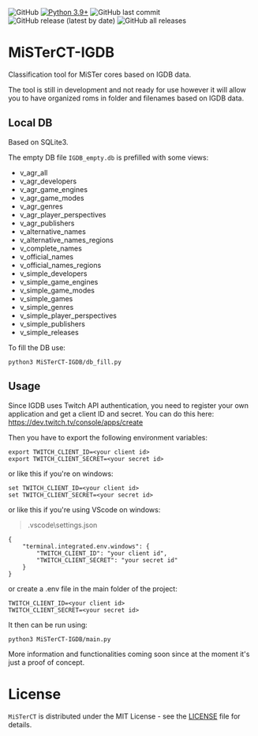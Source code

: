 ![GitHub](https://img.shields.io/github/license/Schermobianco/MiSTerCT-IGDB?style=flat-square)
[![Python 3.9+](https://img.shields.io/badge/python-3.9+-3776AB?logo=Python&logoColor=FFFFFF&style=flat-square)](https://www.python.org/)
![GitHub last commit](https://img.shields.io/github/last-commit/Schermobianco/MiSTerCT-IGDB?style=flat-square)
![GitHub release (latest by date)](https://img.shields.io/github/v/release/Schermobianco/MiSTerCT-IGDB?style=flat-square)
![GitHub all releases](https://img.shields.io/github/downloads/Schermobianco/MiSTerCT-IGDB/total?style=flat-square)

# MiSTerCT-IGDB

Classification tool for MiSTer cores based on IGDB data.

The tool is still in development and not ready for use however it will allow you to have organized roms in folder and filenames based on IGDB data.

## Local DB

Based on SQLite3.

The empty DB file ``IGDB_empty.db`` is prefilled with some views:

* v_agr_all
* v_agr_developers
* v_agr_game_engines
* v_agr_game_modes
* v_agr_genres
* v_agr_player_perspectives
* v_agr_publishers
* v_alternative_names
* v_alternative_names_regions
* v_complete_names
* v_official_names
* v_official_names_regions
* v_simple_developers
* v_simple_game_engines
* v_simple_game_modes
* v_simple_games
* v_simple_genres
* v_simple_player_perspectives
* v_simple_publishers
* v_simple_releases

To fill the DB use:
```
python3 MiSTerCT-IGDB/db_fill.py
```


## Usage

Since IGDB uses Twitch API authentication, you need to register your own application and get a client ID and secret. You can do this here: https://dev.twitch.tv/console/apps/create

Then you have to export the following environment variables:

```
export TWITCH_CLIENT_ID=<your client id>
export TWITCH_CLIENT_SECRET=<your secret id>
```

or like this if you're on windows:
```
set TWITCH_CLIENT_ID=<your client id>
set TWITCH_CLIENT_SECRET=<your secret id>
```

or like this if you're using VScode on windows:
> .vscode\settings.json
```
{
    "terminal.integrated.env.windows": {
        "TWITCH_CLIENT_ID": "your client id",
        "TWITCH_CLIENT_SECRET": "your secret id"
    }
}
```

or create a .env file in the main folder of the project:
```
TWITCH_CLIENT_ID=<your client id>
TWITCH_CLIENT_SECRET=<your secret id>
```


It then can be run using:
```
python3 MiSTerCT-IGDB/main.py
```

More information and functionalities coming soon since at the moment it's just a proof of concept.


# License
``MiSTerCT`` is distributed under the MIT License - see the [LICENSE](LICENSE) file for details.
